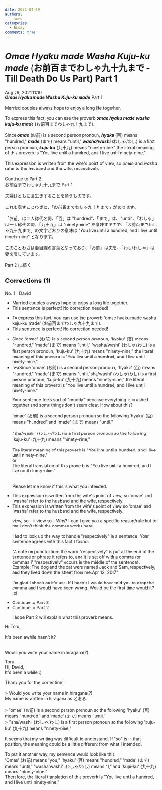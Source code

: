 ```yaml
---
date: 2021-08-29
authors:
  - toru
categories:
  - Essay
comments: true
---
```


# <strong><em>Omae Hyaku made Washa Kuju-ku made</strong></em> (お前百までわしゃ九十九まで - Till Death Do Us Part) Part 1
<div class="date">Aug 29, 2021 11:10</div>
<div id="post"><div id="body_show_ori">
<strong><em>Omae Hyaku made Washa Kuju-ku made</strong></em> Part 1<br/><br/>Married couples always hope to enjoy a long life together.<br/><br/>To express this fact, you can use the proverb <strong><em>omae hyaku made washa kuju-ku made</em></strong> (お前百までわしゃ九十九まで).<br/><br/>Since <strong><em>omae</em></strong> (お前) is a second person pronoun, <strong><em>hyaku</em></strong> (百) means "hundred," <strong><em>made</em></strong> (まで) means "until," <strong><em>washa/washi</em></strong> (わしゃ/わし) is a first person pronoun, <strong><em>kuju-ku</em></strong> (九十九) means "ninety-nine," the literal meaning of this proverb is "You live until a hundred, and I live until ninety-nine."<br/><br/>This expression is written from the wife's point of view, so <em>omae</em> and <em>washa</em> refer to the husband and the wife, respectively.<br/><br/>Continue to Part 2.
</div></div>

<!-- more -->

<div id="post_ja"><div id="body_show_mo">
お前百までわしゃ九十九まで Part 1<br/><br/>夫婦はともに長生きすることを願うものです。<br/><br/>これを表すことわざに、「お前百までわしゃ九十九まで」があります。<br/><br/>「お前」は二人称代名詞、「百」は "hundred"、「まで」は、"until"、「わしゃ」は一人称代名詞、「九十九」は "ninety-nine" を意味するので、「お前百までわしゃ九十九まで」の文字どおりの意味は "You live until a hundred, and I live until ninety-nine" となります。<br/><br/>このことわざは妻目線の言葉となっており、「お前」は夫を、「わし/わしゃ」は妻を表しています。<br/><br/>Part 2 に続く
</div></div>

## Corrections (1)
<div id="block"><div class="first_name"> No. 1　<span class="just_name">David</span></div><div id="block2">
<ul class="correction_field">
<li class="incorrect">Married couples always hope to enjoy a long life together.</li>
<li class="corrected perfect">This sentence is perfect! No correction needed!</li>
</ul>
<ul class="correction_field">
<li class="incorrect">To express this fact, you can use the proverb 'omae hyaku made washa kuju-ku made' (お前百までわしゃ九十九まで).</li>
<li class="corrected perfect">This sentence is perfect! No correction needed!</li>
</ul>
<ul class="correction_field">
<li class="incorrect">Since 'omae' (お前) is a second person pronoun, 'hyaku' (百) means "hundred," 'made' (まで) means "until," 'washa/washi' (わしゃ/わし) is a first person pronoun, 'kuju-ku' (九十九) means "ninety-nine," the literal meaning of this proverb is "You live until a hundred, and I live until ninety-nine."</li>
<li class="corrected correct">
 'waSince 'omae' (お前) is a second person pronoun, 'hyaku' (百) means "hundred," 'made' (まで) means "until,"sha/washi' (わしゃ/わし) is a first person pronoun, 'kuju-ku' (九十九) means "ninety-nine," the literal meaning of this proverb is "You live until a hundred, and I live until ninety-nine."
<p class="correction_comment">Your sentence feels sort of "muddy" because everything is crushed together and some things don't seem clear. How about this? <br/><br/>'omae' (お前) is a second person pronoun so the following 'hyaku' (百) means "hundred" and 'made' (まで) means "until."<br/><br/>"sha/washi' (わしゃ/わし) is a first person pronoun so the following 'kuju-ku' (九十九) means "ninety-nine,"<br/><br/>The literal meaning of this proverb is "You live until a hundred, and I live until ninety-nine."<br/>or<br/>The literal translation of this proverb is "You live until a hundred, and I live until ninety-nine."<br/><br/><br/>Please let me know if this is what you intended.</p>
</li>
</ul>
<ul class="correction_field">
<li class="incorrect">This expression is written from the wife's point of view, so 'omae' and 'washa' refer to the husband and the wife, respectively.</li>
<li class="corrected correct">
This expression is written from the wife's point of view so 'omae' and 'washa' refer to the husband and the wife, respectively.
<p class="correction_comment">view, so --&gt; view so - Why? I can't give you a specific reason/rule but to me I don't think the commas works here.<br/><br/>I had to look up the way to handle "respectively" in a sentence. Your sentence agrees with this fact I found:<br/><br/>"A note on punctuation: the word "respectively" is put at the end of the sentence or phrase it refers to, and it is set off with a comma (or commas if "respectively" occurs in the middle of the sentence). Example: The dog and the cat were named Jack and Sam, respectively, and they lived down the street from me.Apr 12, 2017"<br/><br/>I'm glad I check on it's use. If I hadn't I would have told you to drop the comma and I would have been wrong. Would be the first time would it? ;o)</p>
</li>
</ul>
<ul class="correction_field">
<li class="incorrect">Continue to Part 2.</li>
<li class="corrected correct">
Continue to Part 2.
<p class="correction_comment">I hope Part 2 will explain what this proverb means.</p>
</li>
</ul>
<p class="comment_small">
 Hi Toru,
 <br/>
 <br/>
 It's been awhile hasn't it?
 <br/>
 <br/>
 <br/>
 Would you write your name in hiragana(?)
</p>

</div><div class="name"><span class="just_name">Toru</span><br>
Hi, David, <br/>It's been a while :)<br/><br/>Thank you for the correction!<br/><br/>&gt; Would you write your name in hiragana(?)<br/>My name is written in hiragana as とおる.<br/><br/>&gt; 'omae' (お前) is a second person pronoun so the following 'hyaku' (百) means "hundred" and 'made' (まで) means "until."<br/>&gt; "sha/washi' (わしゃ/わし) is a first person pronoun so the following 'kuju-ku' (九十九) means "ninety-nine,"<br/><br/>It seems that my writing was difficult to understand. If "so" is in that position, the meaning could be a little different from what I intended.<br/><br/>To put it another way,  my sentence would look like this:<br/>'Omae' (お前) means "you," 'hyaku' (百) means "hundred," 'made' (まで) means "until," 'washa/washi' (わしゃ/わし) means "I," and 'kuju-ku' (九十九) means "ninety-nine." <br/>Therefore, the literal translation of this proverb is "You live until a hundred, and I live until ninety-nine."
</div>
</div>
